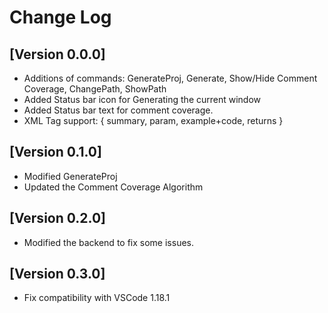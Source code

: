 # Change Log

## [Version 0.0.0]
- Additions of commands: GenerateProj, Generate, Show/Hide Comment Coverage, ChangePath, ShowPath
- Added Status bar icon for Generating the current window
- Added Status bar text for comment coverage.
- XML Tag support: { summary, param, example+code, returns }

## [Version 0.1.0]
- Modified GenerateProj
- Updated the Comment Coverage Algorithm

## [Version 0.2.0]
- Modified the backend to fix some issues.

## [Version 0.3.0]
- Fix compatibility with VSCode 1.18.1